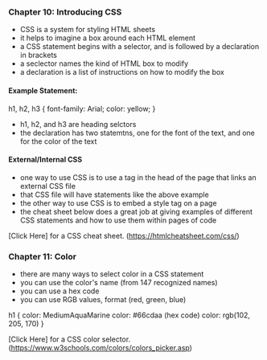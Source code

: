 
### Chapter 10: Introducing CSS

- CSS is a system for styling HTML sheets
- it helps to imagine a box around each HTML element
- a CSS statement begins with a selector, and is followed by a declaration in brackets
- a seclector names the kind of HTML box to modify
- a declaration is a list of instructions on how to modify the box

#### Example Statement:

h1, h2, h3 {
    font-family: Arial;
    color: yellow;
}

- h1, h2, and h3 are heading selctors
- the declaration has two statemtns, one for the font of the text, and one for the color of the text

#### External/Internal CSS

- one way to use CSS is to use a <link> tag in the head of the page that links an external CSS file
- that CSS file will have statements like the above example
- the other way to use CSS is to embed a style tag on a page 
- the cheat sheet below does a great job at giving examples of different CSS statements and how to use them within pages of code

[Click Here] for a CSS cheat sheet. (https://htmlcheatsheet.com/css/)



### Chapter 11: Color


- there are many ways to select color in a CSS statement
- you can use the color's name (from 147 recognized names)
- you can use a hex code
- you can use RGB values, format (red, green, blue)

h1 {
    color: MediumAquaMarine
    color: #66cdaa (hex code)
    color: rgb(102, 205, 170) 
}

[Click Here] for a CSS color selector. (https://www.w3schools.com/colors/colors_picker.asp)




 
